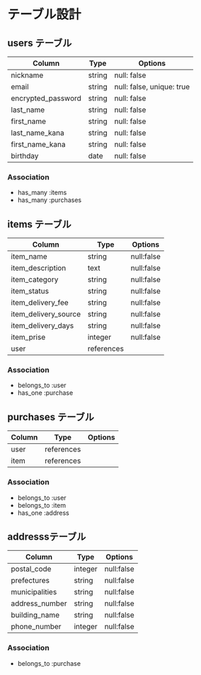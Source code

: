 # テーブル設計

##  users テーブル

| Column               | Type      | Options                   |
|----------------------|-----------|---------------------------|
| nickname             | string    | null: false               |
| email                | string    | null: false, unique: true |
| encrypted_password   | string    | null: false               |
| last_name            | string    | null: false               |
| first_name           | string    | null: false               |
| last_name_kana       | string    | null: false               |
| first_name_kana      | string    | null: false               |
| birthday             | date      | null: false               |

### Association

- has_many :items
- has_many :purchases

##  items テーブル

| Column               | Type       | Options     |
|----------------------|------------|-------------|
| item_name            | string     | null:false  |
| item_description     | text       | null:false  |
| item_category        | string     | null:false  |
| item_status          | string     | null:false  |
| item_delivery_fee    | string     | null:false  |
| item_delivery_source | string     | null:false  |
| item_delivery_days   | string     | null:false  |
| item_prise           | integer    | null:false  |
| user                 | references |             |

### Association

- belongs_to :user
- has_one :purchase

##  purchases テーブル

| Column           | Type       | Options     |
|------------------|------------|-------------|
| user             | references |             |
| item             | references |             |

### Association

- belongs_to :user
- belongs_to :item
- has_one :address

##  addresssテーブル

| Column           | Type       | Options     |
|------------------|------------|-------------|
| postal_code      | integer    | null:false  |
| prefectures      | string     | null:false  |
| municipalities   | string     | null:false  |
| address_number   | string     | null:false  |
| building_name    | string     | null:false  |
| phone_number     | integer    | null:false  |

### Association

- belongs_to :purchase